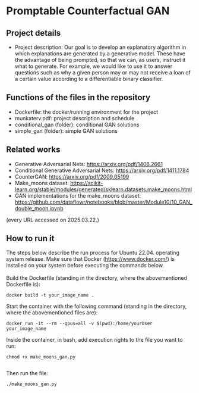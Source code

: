 # Promptable Counterfactual GAN

## Project details
- Project description: Our goal is to develop an explanatory algorithm in which explanations are generated by a generative model. These have the advantage of being prompted, so that we can, as users, instruct it what to generate. For example, we would like to use it to answer questions such as why a given person may or may not receive a loan of a certain value according to a differentiable binary classifier.
## Functions of the files in the repository
- Dockerfile: the docker/running environment for the project
- munkaterv.pdf: project description and schedule
- conditional_gan (folder): conditional GAN solutions
- simple_gan (folder): simple GAN solutions

## Related works
- Generative Adversarial Nets: https://arxiv.org/pdf/1406.2661
- Conditional Generative Adversarial Nets: https://arxiv.org/pdf/1411.1784
- CounterGAN: https://arxiv.org/pdf/2009.05199
- Make_moons dataset: https://scikit-learn.org/stable/modules/generated/sklearn.datasets.make_moons.html
- GAN implementations for the make_moons dataset: https://github.com/dataflowr/notebooks/blob/master/Module10/10_GAN_double_moon.ipynb

(every URL accessed on 2025.03.22.)


## How to run it
The steps below describe the run process for Ubuntu 22.04. operating system release. Make sure that Docker (https://www.docker.com/) is installed on your system before executing the commands below.<br/><br/>
Build the Dockerfile (standing in the directory, where the abovementioned Dockerfile is):
```
docker build -t your_image_name .
```

Start the container with the following command (standing in the directory, where the abovementioned files are):
```
docker run -it --rm --gpus=all -v $(pwd):/home/yourUser your_image_name
```

Inside the container, in bash, add execution rights to the file you want to run:
```
chmod +x make_moons_gan.py


```

Then run the file:
```
./make_moons_gan.py
```
